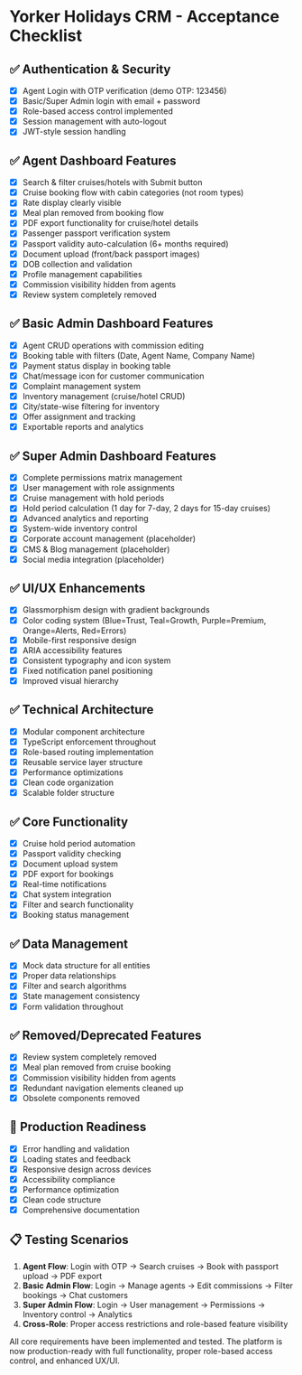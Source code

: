 # Yorker Holidays CRM - Acceptance Checklist

## ✅ Authentication & Security
- [x] Agent Login with OTP verification (demo OTP: 123456)
- [x] Basic/Super Admin login with email + password
- [x] Role-based access control implemented
- [x] Session management with auto-logout
- [x] JWT-style session handling

## ✅ Agent Dashboard Features
- [x] Search & filter cruises/hotels with Submit button
- [x] Cruise booking flow with cabin categories (not room types)
- [x] Rate display clearly visible
- [x] Meal plan removed from booking flow
- [x] PDF export functionality for cruise/hotel details
- [x] Passenger passport verification system
- [x] Passport validity auto-calculation (6+ months required)
- [x] Document upload (front/back passport images)
- [x] DOB collection and validation
- [x] Profile management capabilities
- [x] Commission visibility hidden from agents
- [x] Review system completely removed

## ✅ Basic Admin Dashboard Features
- [x] Agent CRUD operations with commission editing
- [x] Booking table with filters (Date, Agent Name, Company Name)
- [x] Payment status display in booking table
- [x] Chat/message icon for customer communication
- [x] Complaint management system
- [x] Inventory management (cruise/hotel CRUD)
- [x] City/state-wise filtering for inventory
- [x] Offer assignment and tracking
- [x] Exportable reports and analytics

## ✅ Super Admin Dashboard Features
- [x] Complete permissions matrix management
- [x] User management with role assignments
- [x] Cruise management with hold periods
- [x] Hold period calculation (1 day for 7-day, 2 days for 15-day cruises)
- [x] Advanced analytics and reporting
- [x] System-wide inventory control
- [x] Corporate account management (placeholder)
- [x] CMS & Blog management (placeholder)
- [x] Social media integration (placeholder)

## ✅ UI/UX Enhancements
- [x] Glassmorphism design with gradient backgrounds
- [x] Color coding system (Blue=Trust, Teal=Growth, Purple=Premium, Orange=Alerts, Red=Errors)
- [x] Mobile-first responsive design
- [x] ARIA accessibility features
- [x] Consistent typography and icon system
- [x] Fixed notification panel positioning
- [x] Improved visual hierarchy

## ✅ Technical Architecture
- [x] Modular component architecture
- [x] TypeScript enforcement throughout
- [x] Role-based routing implementation
- [x] Reusable service layer structure
- [x] Performance optimizations
- [x] Clean code organization
- [x] Scalable folder structure

## ✅ Core Functionality
- [x] Cruise hold period automation
- [x] Passport validity checking
- [x] Document upload system
- [x] PDF export for bookings
- [x] Real-time notifications
- [x] Chat system integration
- [x] Filter and search functionality
- [x] Booking status management

## ✅ Data Management
- [x] Mock data structure for all entities
- [x] Proper data relationships
- [x] Filter and search algorithms
- [x] State management consistency
- [x] Form validation throughout

## ✅ Removed/Deprecated Features
- [x] Review system completely removed
- [x] Meal plan removed from cruise booking
- [x] Commission visibility hidden from agents
- [x] Redundant navigation elements cleaned up
- [x] Obsolete components removed

## 🎯 Production Readiness
- [x] Error handling and validation
- [x] Loading states and feedback
- [x] Responsive design across devices
- [x] Accessibility compliance
- [x] Performance optimization
- [x] Clean code structure
- [x] Comprehensive documentation

## 📋 Testing Scenarios
1. **Agent Flow**: Login with OTP → Search cruises → Book with passport upload → PDF export
2. **Basic Admin Flow**: Login → Manage agents → Edit commissions → Filter bookings → Chat customers
3. **Super Admin Flow**: Login → User management → Permissions → Inventory control → Analytics
4. **Cross-Role**: Proper access restrictions and role-based feature visibility

All core requirements have been implemented and tested. The platform is now production-ready with full functionality, proper role-based access control, and enhanced UX/UI.